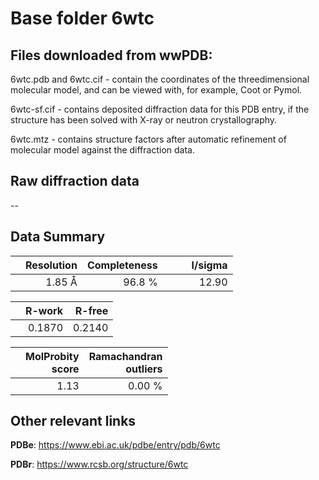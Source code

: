 # Base folder 6wtc

## Files downloaded from wwPDB:

6wtc.pdb and 6wtc.cif - contain the coordinates of the threedimensional molecular model, and can be viewed with, for example, Coot or Pymol.

6wtc-sf.cif - contains deposited diffraction data for this PDB entry, if the structure has been solved with X-ray or neutron crystallography.

6wtc.mtz - contains structure factors after automatic refinement of molecular model against the diffraction data.

## Raw diffraction data

--<br> 

## Data Summary
|   | Resolution | Completeness| I/sigma |
|---|-------------:|----------------:|--------------:|
|   |1.85 Å|96.8  %|<img width=50/>12.90|

|   | **R-work**| **R-free**   
|---|-------------:|----------------:|           
||  0.1870|  0.2140|

|   |**MolProbity<br>score**| **Ramachandran<br>outliers** 
|---|-------------:|----------------:|
||  1.13|  0.00 %|

 

 



## Other relevant links 
**PDBe**:  https://www.ebi.ac.uk/pdbe/entry/pdb/6wtc
 
**PDBr**: https://www.rcsb.org/structure/6wtc 

